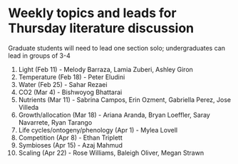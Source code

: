 # Weekly topics and leads for Thursday literature discussion

Graduate students will need to lead one section solo;
undergraduates can lead in groups of 3-4

1. Light (Feb 11) - Melody Barraza, Lamia Zuberi, Ashley Giron
2. Temperature (Feb 18) - Peter Eludini
3. Water (Feb 25) - Sahar Rezaei
4. CO2 (Mar 4) - Bishwoyog Bhattarai
5. Nutrients (Mar 11) - Sabrina Campos, Erin Ozment, Gabriella Perez, Jose Villeda
6. Growth/allocation (Mar 18) - Ariana Aranda, Bryan Loeffler, Saray Navarrete, Ryan Tarango
7. Life cycles/ontogeny/phenology (Apr 1) - Mylea Lovell
8. Competition (Apr 8) - Ethan Triplett
9. Symbioses (Apr 15) - Azaj Mahmud
10. Scaling (Apr 22) -  Rose Williams, Baleigh Oliver, Megan Strawn
